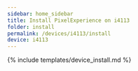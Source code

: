 ```yaml
---
sidebar: home_sidebar
title: Install PixelExperience on i4113
folder: install
permalink: /devices/i4113/install
device: i4113
---
```

{% include templates/device_install.md %}
